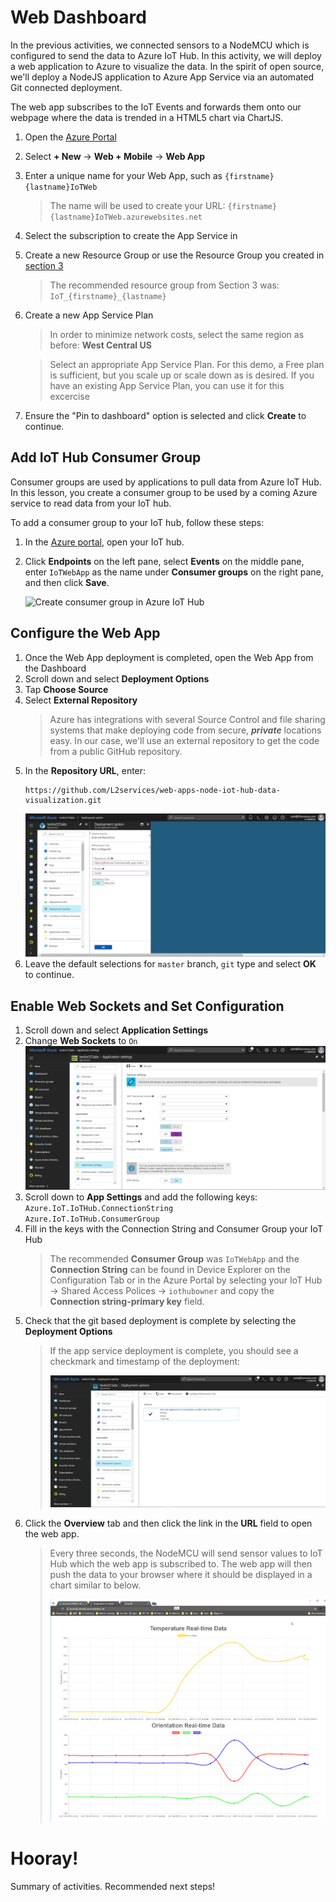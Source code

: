 # Web Dashboard
In the previous activities, we connected sensors to a NodeMCU which is configured to send the data to Azure IoT Hub. In this activity, we will deploy a web application to Azure to visualize the data. In the spirit of open source, we'll deploy a NodeJS application to Azure App Service via an automated Git connected deployment. 

The web app subscribes to the IoT Events and forwards them onto our webpage where the data is trended in a HTML5 chart via ChartJS. 

1. Open the [Azure Portal](http://portal.azure.com)
1. Select **+ New** → **Web + Mobile** → **Web App**
1. Enter a unique name for your Web App, such as `{firstname}{lastname}IoTWeb`
   > The name will be used to create your URL: `{firstname}{lastname}IoTWeb.azurewebsites.net`
1. Select the subscription to create the App Service in
1. Create a new Resource Group or use the Resource Group you created in [section 3](3_Azure_IoT_Hub)  
   > The recommended resource group from Section 3 was: `IoT_{firstname}_{lastname}`
1. Create a new App Service Plan
   > In order to minimize network costs, select the same region as before: **West Central US**

   > Select an appropriate App Service Plan. For this demo, a Free plan is sufficient, but you scale up or scale down as is desired. If you have an existing App Service Plan, you can use it for this excercise
1. Ensure the "Pin to dashboard" option is selected and click **Create** to continue.

## Add IoT Hub Consumer Group

Consumer groups are used by applications to pull data from Azure IoT Hub. In this lesson, you create a consumer group to be used by a coming Azure service to read data from your IoT hub.

To add a consumer group to your IoT hub, follow these steps:

1. In the [Azure portal](https://ms.portal.azure.com/), open your IoT hub.
1. Click **Endpoints** on the left pane, select **Events** on the middle pane, enter `IoTWebApp` as the name under **Consumer groups** on the right pane, and then click **Save**.

   ![Create consumer group in Azure IoT Hub](https://github.com/Microsoft/azure-docs/raw/master/articles/iot-hub/media/iot-hub-create-consumer-group/1_iot-hub-create-consumer-group-azure.png)

## Configure the Web App
1. Once the Web App deployment is completed, open the Web App from the Dashboard
1. Scroll down and select **Deployment Options**
1. Tap **Choose Source**
1. Select **External Repository**
   > Azure has integrations with several Source Control and file sharing systems that make deploying code from secure, ***private*** locations easy. In our case, we'll use an external repository to get the code from a public GitHub repository.
1. In the **Repository URL**, enter:  
   ```
   https://github.com/L2services/web-apps-node-iot-hub-data-visualization.git
   ```
   ![Deployment Configuration](/images/webapp_configuration/Deployment_Configuration.png)
1. Leave the default selections for `master` branch, `git` type and select **OK** to continue.

## Enable Web Sockets and Set Configuration
1. Scroll down and select **Application Settings**
1. Change **Web Sockets** to `On`
   ![WebSockets](/images/webapp_configuration/WebSockets_Enable.png)
1. Scroll down to **App Settings** and add the following keys:
   `Azure.IoT.IoTHub.ConnectionString`  
   `Azure.IoT.IoTHub.ConsumerGroup`
1. Fill in the keys with the Connection String and Consumer Group your IoT Hub
   > The recommended **Consumer Group** was `IoTWebApp` and the **Connection String** can be found in Device Explorer on the Configuration Tab or in the Azure Portal by selecting your IoT Hub → Shared Access Polices → `iothubowner` and copy the **Connection string-primary key** field.
1. Check that the git based deployment is complete by selecting the **Deployment Options**
   > If the app service deployment is complete, you should see a checkmark and timestamp of the deployment:  
   >
   >![Deployment Complete](/images/webapp_configuration/Deployment_Complete.png)
1. Click the **Overview** tab and then click the link in the **URL** field to open the web app.
   > Every three seconds, the NodeMCU will send sensor values to IoT Hub which the web app is subscribed to. The web app will then push the data to your browser where it should be displayed in a chart similar to below.
   >
   >![Web App Trend](/images/webapp_configuration/Webapp_2.png)

# Hooray!
Summary of activities. Recommended next steps!